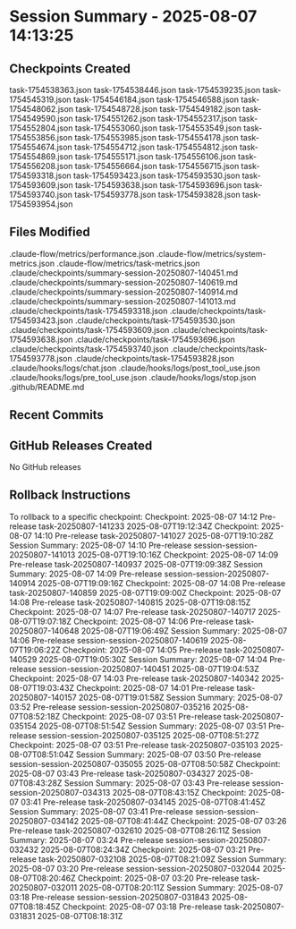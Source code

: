 # Session Summary - 2025-08-07 14:13:25

## Checkpoints Created
task-1754538363.json
task-1754538446.json
task-1754539235.json
task-1754545319.json
task-1754546184.json
task-1754546588.json
task-1754548062.json
task-1754548728.json
task-1754549182.json
task-1754549590.json
task-1754551262.json
task-1754552317.json
task-1754552804.json
task-1754553060.json
task-1754553549.json
task-1754553856.json
task-1754553985.json
task-1754554178.json
task-1754554674.json
task-1754554712.json
task-1754554812.json
task-1754554869.json
task-1754555171.json
task-1754556106.json
task-1754556208.json
task-1754556664.json
task-1754556715.json
task-1754593318.json
task-1754593423.json
task-1754593530.json
task-1754593609.json
task-1754593638.json
task-1754593696.json
task-1754593740.json
task-1754593778.json
task-1754593828.json
task-1754593954.json

## Files Modified
.claude-flow/metrics/performance.json
.claude-flow/metrics/system-metrics.json
.claude-flow/metrics/task-metrics.json
.claude/checkpoints/summary-session-20250807-140451.md
.claude/checkpoints/summary-session-20250807-140619.md
.claude/checkpoints/summary-session-20250807-140914.md
.claude/checkpoints/summary-session-20250807-141013.md
.claude/checkpoints/task-1754593318.json
.claude/checkpoints/task-1754593423.json
.claude/checkpoints/task-1754593530.json
.claude/checkpoints/task-1754593609.json
.claude/checkpoints/task-1754593638.json
.claude/checkpoints/task-1754593696.json
.claude/checkpoints/task-1754593740.json
.claude/checkpoints/task-1754593778.json
.claude/checkpoints/task-1754593828.json
.claude/hooks/logs/chat.json
.claude/hooks/logs/post_tool_use.json
.claude/hooks/logs/pre_tool_use.json
.claude/hooks/logs/stop.json
.github/README.md

## Recent Commits


## GitHub Releases Created
No GitHub releases

## Rollback Instructions
To rollback to a specific checkpoint:
Checkpoint: 2025-08-07 14:12	Pre-release	task-20250807-141233	2025-08-07T19:12:34Z
Checkpoint: 2025-08-07 14:10	Pre-release	task-20250807-141027	2025-08-07T19:10:28Z
Session Summary: 2025-08-07 14:10	Pre-release	session-session-20250807-141013	2025-08-07T19:10:16Z
Checkpoint: 2025-08-07 14:09	Pre-release	task-20250807-140937	2025-08-07T19:09:38Z
Session Summary: 2025-08-07 14:09	Pre-release	session-session-20250807-140914	2025-08-07T19:09:16Z
Checkpoint: 2025-08-07 14:08	Pre-release	task-20250807-140859	2025-08-07T19:09:00Z
Checkpoint: 2025-08-07 14:08	Pre-release	task-20250807-140815	2025-08-07T19:08:15Z
Checkpoint: 2025-08-07 14:07	Pre-release	task-20250807-140717	2025-08-07T19:07:18Z
Checkpoint: 2025-08-07 14:06	Pre-release	task-20250807-140648	2025-08-07T19:06:49Z
Session Summary: 2025-08-07 14:06	Pre-release	session-session-20250807-140619	2025-08-07T19:06:22Z
Checkpoint: 2025-08-07 14:05	Pre-release	task-20250807-140529	2025-08-07T19:05:30Z
Session Summary: 2025-08-07 14:04	Pre-release	session-session-20250807-140451	2025-08-07T19:04:53Z
Checkpoint: 2025-08-07 14:03	Pre-release	task-20250807-140342	2025-08-07T19:03:43Z
Checkpoint: 2025-08-07 14:01	Pre-release	task-20250807-140157	2025-08-07T19:01:58Z
Session Summary: 2025-08-07 03:52	Pre-release	session-session-20250807-035216	2025-08-07T08:52:18Z
Checkpoint: 2025-08-07 03:51	Pre-release	task-20250807-035154	2025-08-07T08:51:54Z
Session Summary: 2025-08-07 03:51	Pre-release	session-session-20250807-035125	2025-08-07T08:51:27Z
Checkpoint: 2025-08-07 03:51	Pre-release	task-20250807-035103	2025-08-07T08:51:04Z
Session Summary: 2025-08-07 03:50	Pre-release	session-session-20250807-035055	2025-08-07T08:50:58Z
Checkpoint: 2025-08-07 03:43	Pre-release	task-20250807-034327	2025-08-07T08:43:28Z
Session Summary: 2025-08-07 03:43	Pre-release	session-session-20250807-034313	2025-08-07T08:43:15Z
Checkpoint: 2025-08-07 03:41	Pre-release	task-20250807-034145	2025-08-07T08:41:45Z
Session Summary: 2025-08-07 03:41	Pre-release	session-session-20250807-034142	2025-08-07T08:41:44Z
Checkpoint: 2025-08-07 03:26	Pre-release	task-20250807-032610	2025-08-07T08:26:11Z
Session Summary: 2025-08-07 03:24	Pre-release	session-session-20250807-032432	2025-08-07T08:24:34Z
Checkpoint: 2025-08-07 03:21	Pre-release	task-20250807-032108	2025-08-07T08:21:09Z
Session Summary: 2025-08-07 03:20	Pre-release	session-session-20250807-032044	2025-08-07T08:20:46Z
Checkpoint: 2025-08-07 03:20	Pre-release	task-20250807-032011	2025-08-07T08:20:11Z
Session Summary: 2025-08-07 03:18	Pre-release	session-session-20250807-031843	2025-08-07T08:18:45Z
Checkpoint: 2025-08-07 03:18	Pre-release	task-20250807-031831	2025-08-07T08:18:31Z
